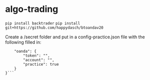 # algo-trading

`pip install backtrader`
`pip install git+https://github.com/happydasch/btoandav20`

Create a /secret folder and put in a config-practice.json file with the following filled in:

```{
    "oanda": {
        "token": "",
        "account": "",
        "practice": true
    }
}```